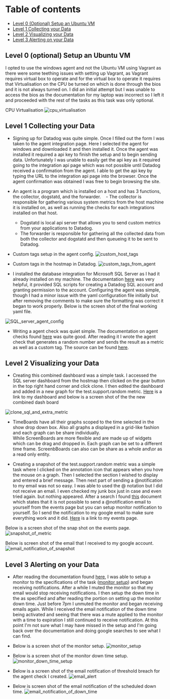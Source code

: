 Table of contents
=================

- [Level 0  (Optional) Setup an Ubuntu VM](#level-0-optional-setup-an-ubuntu-vm)
- [Level 1  Collecting your Data](#level-1-collecting-your-data)
- [Level 2  Visualizing your Data](#level-2-visualizing-your-data)
- [Level 3  Alerting on your Data](#level-3-alerting-on-your-data) 



## Level 0 (optional) Setup an Ubuntu VM

I opted to use the windows agent and not the Ubuntu VM using Vagrant as there were some teething issues with setting up Vagrant, as Vagrant requires virtual box to operate and for the virtual box to operate it requires that Virtualisation on the CPU be turned on which is done through the bios and it is not always turned on. I did an initial attempt but I was unable to access the bios as the documentation for my laptop was incorrect so I left it and proceeded with the rest of the tasks as this task was only optional.

CPU Virtualisation
![cpu_virtualisation](images/cpu_virtualisation.png)

## Level 1 Collecting your Data

  * Signing up for Datadog was quite simple. Once I filled out the form I was taken to the agent integration page. Here I selected the agent for windows and downloaded it and then installed it. Once the agent was installed it required a api key to finish the setup and to begin sending data. Unfortunately I was unable to easily get the api key as it required going to the integration api page which was not possible until Datadog received a confirmation from the agent. I able to get the api key by typing the URL to the integration api page into the browser. Once the agent confirmation was obtained I was free to begin browsing the site. 

  * An agent is a program which is installed on a host and has 3 functions, the collector, dogstatd, and the forwarder.
    - The collector is responsible for gathering various system metrics from the host machine it is installed on, as well as running the checks for each integrations installed on that host.
    - Dogstatd is local api server that allows you to send custom metrics from your applications to Datadog.
    - The forwarder is responsible for gathering all the collected data from both the collector and dogstatd and then queueing it to be sent to Datadog.

  * Custom tags setup in the agent config. 
	![custom_host_tags](images/custom_host_tags.png)

  * Custom tags in the hostmap in Datadog. 
 	![custom_tags_from_agent](images/Custom_tags_from_agent.png) 

  * I installed the database integration for Microsoft SQL Server as I had it already installed on my machine. The documentation [here](https://app.datadoghq.com/account/settings#integrations/SQL_server) was very helpful, it provided SQL scripts for creating a Datadog SQL account and granting permission to the account. Configuring the agent was simple, though I had a minor issue with the yaml configuration file initially but after removing the comments to make sure the formatting was correct it began to work properly. Below is the screen shot of the final working yaml file.
  
  ![SQL_server_agent_config](images/sql_server_agent_config.png)

   * Writing a agent check was quiet simple. The documentation on agent checks found [here](http://docs.datadoghq.com/guides/agent_checks/) was quite good. After reading it I wrote the agent check that generates a random number and sends the result as a metric as well as a custom tag. The source can be found [here](/code).

## Level 2 Visualizing your Data

  * Creating this combined dashboard was a simple task. I accessed the SQL server dashboard from the hostmap then clicked on the gear button in the top right hand corner and click clone. I then edited the dashboard and added in a new graph for the test.support.random metric. [Here](https://app.datadoghq.com/dash/292968/sqlserver--test-agent--overview?live=true&page=0&is_auto=false&from_ts=1495674984858&to_ts=1495678584858&tile_size=s) is a link to my dashboard and below is a screen shot of the the new combined dash board
  
  ![clone_sql_and_extra_metric](images/clone_sql_and_extra_metric.png)

   * TimeBoards have all their graphs scoped to the time selected in the show drop down box. Also all graphs a displayed in a grid-like fashion and each graph can be share individually.  
While ScreenBoards are more flexible and are made up of widgets which can be drag and dropped in. Each graph can be set to a different time frame. ScreenbBoards can also can be share as a whole and\or as a read only entity.

  * Creating a snapshot of the test.support.random metric was a simple task where I clicked on the annotation icon that appears when you hove the mouse on a graph. Then I selected the section I wished to display and entered a brief message. Then next part of sending a @notification to my email was not so easy. I was able to used the @ notation but I did not receive an email. I even checked my junk box just in case and even tried again. but nothing appeared. After a search I found [this](https://help.datadoghq.com/hc/en-us/articles/203038119-What-do-notifications-do-in-Datadog-) document which states that it is not possible to send a @notification email to yourself from the events page but you can setup monitor notification to yourself. So I send the notification to my google email to make sure everything work and it did. [Here](https://app.datadoghq.com/event/stream?tags_execution=and&show_private=true&per_page=30&aggregate_up=true&use_date_happened=false&display_timeline=true&from_ts=1494990000000&priority=normal&is_zoomed=false&status=all&to_ts=1495594800000&is_auto=false&incident=true&only_discussed=false&no_user=false&page=0&live=true&bucket_size=10800000#) is a link to my events page.

  Below is a screen shot of the snap shot on the events page.
  ![snapshot_of_metric](images/snapshot_of_metric.png)

  Below is screen shot of the email that I received to my google account.
  ![email_notification_of_snapshot](images/email_notification_of_snapshot.png)

## Level 3 Alerting on your Data

 * After reading the documentation found [here](http://docs.datadoghq.com/guides/monitors/), I was able to setup a monitor to the specifications of the task ([monitor setup](https://app.datadoghq.com/monitors#2123423/edit)) and began receiving notifications. After a while I muted the monitor so that my email would stop receiving notifications. I then setup the down time in the as specified and after reading the portion on setting up the monitor down time. Just before 7pm I unmuted the monitor and began receiving emails again. While I received the email notification of the down time being activated and seeing that there was a mute applied to the monitor with a time to expiration I still continued to receive notification. At this point I'm not sure what I may have missed in the setup and I'm going back over the documentation and doing google searches to see what I can find. 

  * Below is a screen shot of the monitor setup.
  	![monitor_setup](images/monitor_setup.png) 

  * Below is a screen shot of the monitor down time setup.
  	![monitor_down_time_setup](images/monitor_down_time_setup.png)

  * Below is a screen shot of the email notification of threshold breach for the agent check I created.
	![email_alert](images/email_alert.png)

  * Below is screen shot of the email notification of the scheduled down time.
	![email_notification_of_down_time](images/email_notification_of_down_time.png)

